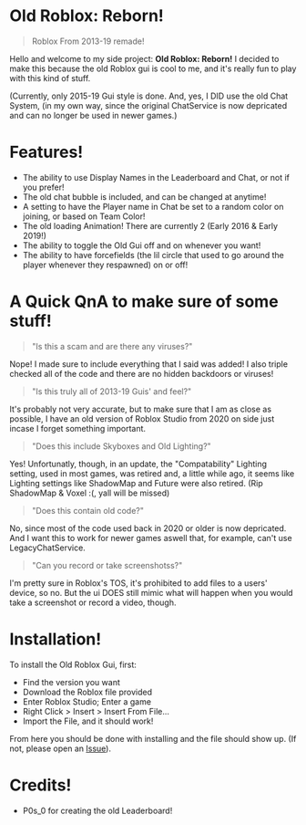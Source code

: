 # Old Roblox: Reborn!
> Roblox From 2013-19 remade!

Hello and welcome to my side project: **Old Roblox: Reborn!**
I decided to make this because the old Roblox gui is cool to me, and it's really fun to play with this kind of stuff.

(Currently, only 2015-19 Gui style is done. And, yes, I DID use the old Chat System, (in my own way, since the original ChatService is now depricated and can no longer be used in newer games.)

# Features!

- The ability to use Display Names in the Leaderboard and Chat, or not if you prefer!
- The old chat bubble is included, and can be changed at anytime!
- A setting to have the Player name in Chat be set to a random color on joining, or based on Team Color!
- The old loading Animation! There are currently 2 (Early 2016 & Early 2019!)
- The ability to toggle the Old Gui off and on whenever you want!
- The ability to have forcefields (the lil circle that used to go around the player whenever they respawned) on or off!

# A Quick QnA to make sure of some stuff!

> "Is this a scam and are there any viruses?"

Nope! I made sure to include everything that I said was added! I also triple checked all of the code and there are no hidden backdoors or viruses!

> "Is this truly all of 2013-19 Guis' and feel?"

It's probably not very accurate, but to make sure that I am as close as possible, I have an old version
of Roblox Studio from 2020 on side just incase I forget something important.

> "Does this include Skyboxes and Old Lighting?"

Yes! Unfortunatly, though, in an update, the "Compatability" Lighting setting, used in most games, was retired and, a little while ago, it seems like Lighting settings like ShadowMap and Future were also retired. (Rip ShadowMap & Voxel :(, yall will be missed)

> "Does this contain old code?"

No, since most of the code used back in 2020 or older is now depricated. And I want this to work for newer games aswell that, for example, can't use LegacyChatService.

> "Can you record or take screenshotss?"

I'm pretty sure in Roblox's TOS, it's prohibited to add files to a users' device, so no. But the ui DOES still mimic what will happen when you would take a screenshot or record a video, though.

# Installation!

To install the Old Roblox Gui, first:
- Find the version you want
- Download the Roblox file provided
- Enter Roblox Studio; Enter a game
- Right Click > Insert > Insert From File...
- Import the File, and it should work!

From here you should be done with installing and the file should show up. (If not, please open an [Issue](https://github.com/Lolzkitso/old-roblox-gui/issues/new)).

# Credits!
- P0s_0 for creating the old Leaderboard!
